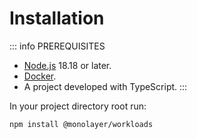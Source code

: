 # Installation

::: info PREREQUISITES

- [Node.js](https://nodejs.org) 18.18 or later.
- [Docker](http://www.docker.io).
- A project developed with TypeScript.
:::

In your project directory root run:

```bash
npm install @monolayer/workloads
```
